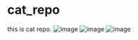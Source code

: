 # cat_repo
this is cat repo.
![image](https://github.com/nipun0607/cat_repo/assets/126556793/255a4146-39e8-4e26-8be1-472579869824)
![image](https://github.com/nipun0607/cat_repo/assets/126556793/44d3c112-ca0c-4411-a404-6ff97c1821df)
![image](https://github.com/nipun0607/cat_repo/assets/126556793/33347811-2d91-452b-8744-c1dd4c59f65e)
